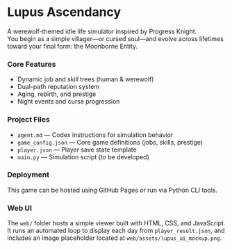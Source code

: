 # Lupus Ascendancy

A werewolf-themed idle life simulator inspired by Progress Knight.  
You begin as a simple villager—or cursed soul—and evolve across lifetimes toward your final form: the Moonborne Entity.

### Core Features
- Dynamic job and skill trees (human & werewolf)
- Dual-path reputation system
- Aging, rebirth, and prestige
- Night events and curse progression

### Project Files
- `agent.md` — Codex instructions for simulation behavior
- `game_config.json` — Core game definitions (jobs, skills, prestige)
- `player.json` — Player save state template
- `main.py` — Simulation script (to be developed)

### Deployment
This game can be hosted using GitHub Pages or run via Python CLI tools.
### Web UI
The `web/` folder hosts a simple viewer built with HTML, CSS, and JavaScript. It runs an automated loop to display each day from `player_result.json`, and includes an image placeholder located at `web/assets/lupus_ui_mockup.png`.
